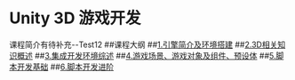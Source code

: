 # Unity 3D 游戏开发
课程简介有待补充--Test12
##课程大纲
##[1.引擎简介及环境搭建](https://github.com/onest-qile/course-Unity3D/tree/master/1.%E5%BC%95%E6%93%8E%E7%AE%80%E4%BB%8B%E5%8F%8A%E7%8E%AF%E5%A2%83%E6%90%AD%E5%BB%BA)
##[2.3D相关知识概述](https://github.com/onest-qile/course-Unity3D/tree/master/2.3D%E7%9B%B8%E5%85%B3%E7%9F%A5%E8%AF%86%E6%A6%82%E8%BF%B0)
##[3.集成开发环境综述](https://github.com/onest-qile/course-Unity3D/tree/master/3.%E9%9B%86%E6%88%90%E5%BC%80%E5%8F%91%E7%8E%AF%E5%A2%83%E7%BB%BC%E8%BF%B0)
##[4.游戏场景、游戏对象及组件、预设体](https://github.com/onest-qile/course-Unity3D/tree/master/4.%E6%B8%B8%E6%88%8F%E5%9C%BA%E6%99%AF%E3%80%81%E6%B8%B8%E6%88%8F%E5%AF%B9%E8%B1%A1%E5%8F%8A%E7%BB%84%E4%BB%B6%E3%80%81%E9%A2%84%E8%AE%BE%E4%BD%93)
##[5.脚本开发基础](https://github.com/onest-qile/course-Unity3D/tree/master/5.%E8%84%9A%E6%9C%AC%E5%BC%80%E5%8F%91%E5%9F%BA%E7%A1%80)
##[6.脚本开发进阶](https://github.com/onest-qile/course-Unity3D/tree/master/6.%E8%84%9A%E6%9C%AC%E5%BC%80%E5%8F%91%E8%BF%9B%E9%98%B6)